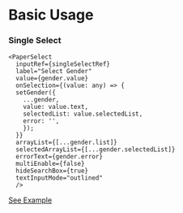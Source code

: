 # Basic Usage

### Single Select

```
<PaperSelect
  inputRef={singleSelectRef}
  label="Select Gender"
  value={gender.value}
  onSelection={(value: any) => {
  setGender({
    ...gender,
    value: value.text,
    selectedList: value.selectedList,
    error: '',
    });
  }}
  arrayList={[...gender.list]}
  selectedArrayList={[...gender.selectedList]}
  errorText={gender.error}
  multiEnable={false}
  hideSearchBox={true}
  textInputMode="outlined"
  />
```

[See Example](https://github.com/srivastavaanurag79/react-native-paper-select/blob/master/example/src/App.tsx)
